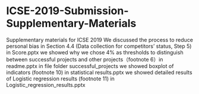 # ICSE-2019-Submission-Supplementary-Materials
Supplementary materials for ICSE 2019
We discussed the process to reduce personal bias in Section 4.4 (Data collection for competitors’ status, Step 5) in Score.pptx
we showed why we chose 4% as thresholds to distinguish between successful projects and other projects（footnote 6）in readme.pptx in file folder successful_projects
we showed boxplot of indicators (footnote 10) in statistical results.pptx
we showed detailed results of Logistic regression results (footnote 11) in Logistic_regression_results.pptx
